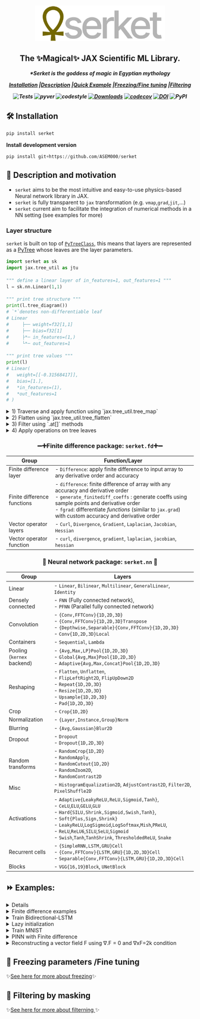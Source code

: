 
<div align="center">
<img width="350px" src="assets/serketLogo.svg"></div>

<h2 align="center">The ✨Magical✨ JAX Scientific ML Library.</h2>
<h5 align = "center"> *Serket is the goddess of magic in Egyptian mythology 

[**Installation**](#Installation)
|[**Description**](#Description)
|[**Quick Example**](#QuickExample)
|[**Freezing/Fine tuning**](#Freezing)
|[**Filtering**](#Filtering)


![Tests](https://github.com/ASEM000/serket/actions/workflows/tests.yml/badge.svg)
![pyver](https://img.shields.io/badge/python-3.7%203.8%203.9%203.10-red)
![codestyle](https://img.shields.io/badge/codestyle-black-lightgrey)
[![Downloads](https://pepy.tech/badge/serket)](https://pepy.tech/project/serket)
[![codecov](https://codecov.io/gh/ASEM000/serket/branch/main/graph/badge.svg?token=C6NXOK9EVS)](https://codecov.io/gh/ASEM000/serket)
[![DOI](https://zenodo.org/badge/526985786.svg)](https://zenodo.org/badge/latestdoi/526985786)
![PyPI](https://img.shields.io/pypi/v/serket)

</h5>


## 🛠️ Installation<a id="Installation"></a>

```python
pip install serket
```
**Install development version**
```python
pip install git+https://github.com/ASEM000/serket
```


## 📖 Description and motivation<a id="Description"></a>
- `serket` aims to be the most intuitive and easy-to-use physics-based Neural network library in JAX.
- `serket` is fully transparent to `jax` transformation (e.g. `vmap`,`grad`,`jit`,...)
- `serket` current aim to facilitate the integration of numerical methods in a NN setting (see examples for more)

### Layer structure

`serket` is built on top of [`PyTreeClass`](https://github.com/ASEM000/pytreeclass), this means that layers are represented as a [PyTree](https://jax.readthedocs.io/en/latest/pytrees.html) whose leaves are the layer parameters.

```python
import serket as sk 
import jax.tree_util as jtu

""" define a linear layer of in_features=1, out_features=1 """
l = sk.nn.Linear(1,1)

""" print tree structure """
print(l.tree_diagram())
# `*`denotes non-differentiable leaf
# Linear
#     ├── weight=f32[1,1]
#     ├── bias=f32[1]
#     ├*─ in_features=(1,)
#     └*─ out_features=1 

""" print tree values """
print(l)
# Linear(
#   weight=[[-0.31568417]],
#   bias=[1.],
#   *in_features=(1),
#   *out_features=1
# )
```


<details> 
<summary> 1) Traverse and apply function using `jax.tree_util.tree_map`</summary>

```python
""" add 10 to all leaves """
print(jtu.tree_map(lambda x:x+10, l))
# Linear(
#   weight=[[9.684316]],
#   bias=[11.],
#   *in_features=(1),
#   *out_features=1
# )
```

</details>

<details>
<summary> 2) Flatten using `jax.tree_util.tree_flatten` </summary>

```python
""" flatten all params(leaves) """
print(jtu.tree_leaves(l))
# [DeviceArray([[-0.31568417]], dtype=float32), DeviceArray([1.], dtype=float32)]

```
</details>

<details>
<summary> 3) Filter using `.at[]` methods </summary>

```python
""" set 100 to all positive values of l (i.e. only to bias) """
print(l.at[l>0].set(100))
# Linear(
#   weight=[[-0.31568417]],
#   bias=[100.],
#   *in_features=(1),
#   *out_features=1
# )

```
</details>

<details> <summary>
4) Apply operations on tree leaves 
</summary>

```python
""" same layers can be added,subtracted,divided,... """
print(l + l + 100 )
# Linear(
#   weight=[[99.36863]],
#   bias=[102.],
#   *in_features=(1),
#   *out_features=1
# )
```
</details>


<div align="center">

### ➖➕Finite difference package: `serket.fd`➕➖

| Group| Function/Layer|
| ------------- | ------------- |
|Finite difference layer| - `Difference`: apply finite difference to input array to any derivative order and accuracy|
|Finite difference functions| - `difference`: finite difference of array with any accuracy and derivative order  <br> - `generate_finitediff_coeffs` : generate coeffs using sample points and derivative order <br> - `fgrad`: differentiate _functions_ (similar to `jax.grad`) with custom accuracy and derivative order|
|Vector operator layers|- `Curl`, `Divergence`, `Gradient`, `Laplacian`, `Jacobian`, `Hessian`|
|Vector operator function| - `curl`, `divergence`, `gradient`, `laplacian`, `jacobian`, `hessian`|

### 🧠 Neural network package: `serket.nn` 🧠
| Group | Layers |
| ------------- | ------------- |
| Linear  | - `Linear`, `Bilinear`, `Multilinear`, `GeneralLinear`, `Identity`  |
|Densely connected| - `FNN` (Fully connected network), <br> - `PFNN` (Parallel fully connected network)|
| Convolution | - `{Conv,FFTConv}{1D,2D,3D}` <br> - `{Conv,FFTConv}{1D,2D,3D}Transpose` <br> - `{Depthwise,Separable}{Conv,FFTConv}{1D,2D,3D}` <br> - `Conv{1D,2D,3D}Local`|
| Containers| - `Sequential`, `Lambda` |
|Pooling <br> (`kernex` backend)|- `{Avg,Max,LP}Pool{1D,2D,3D}`  <br> - `Global{Avg,Max}Pool{1D,2D,3D}` <br> - `Adaptive{Avg,Max,Concat}Pool{1D,2D,3D}` |
|Reshaping|- `Flatten`, `Unflatten`, <br> - `FlipLeftRight2D`, `FlipUpDown2D` <br> - `Repeat{1D,2D,3D}` <br> - `Resize{1D,2D,3D}` <br> - `Upsample{1D,2D,3D}` <br> - `Pad{1D,2D,3D}` |
|Crop| - `Crop{1D,2D}` |
|Normalization|- `{Layer,Instance,Group}Norm`|
|Blurring| - `{Avg,Gaussian}Blur2D`|
|Dropout|- `Dropout`<br> - `Dropout{1D,2D,3D}`|
|Random transforms| - `RandomCrop{1D,2D}` <br> - `RandomApply`, <br> - `RandomCutout{1D,2D}` <br> - `RandomZoom2D`, <br> - `RandomContrast2D` |
|Misc| - `HistogramEqualization2D`, `AdjustContrast2D`, `Filter2D`, `PixelShuffle2D`|
|Activations|- `Adaptive{LeakyReLU,ReLU,Sigmoid,Tanh}`,<br> - `CeLU`,`ELU`,`GELU`,`GLU`<br>- `Hard{SILU,Shrink,Sigmoid,Swish,Tanh}`, <br> - `Soft{Plus,Sign,Shrink}` <br> - `LeakyReLU`,`LogSigmoid`,`LogSoftmax`,`Mish`,`PReLU`,<br> - `ReLU`,`ReLU6`,`SILU`,`SeLU`,`Sigmoid` <br> - `Swish`,`Tanh`,`TanhShrink`, `ThresholdedReLU`, `Snake`|
|Recurrent cells| - `{SimpleRNN,LSTM,GRU}Cell` <br> - `{Conv,FFTConv}{LSTM,GRU}{1D,2D,3D}Cell` <br> - `Separable{Conv,FFTConv}{LSTM,GRU}{1D,2D,3D}Cell`|
|Blocks|- `VGG{16,19}Block`, `UNetBlock`|




</div>

## ⏩ Examples: <a id="QuickExample">


<details>
<summary> Linear layers examples</summary>

```python
import jax.numpy as jnp

import serket as sk

# Linear
x = jnp.ones([1, 2, 3, 4])
l1 = sk.nn.Linear(4, 5)  # last dim is 4, output dim is 5
print(l1(x).shape)  # (1, 2, 3, 5)

# Bilinear
x1, x2 = jnp.ones([1, 2, 3, 4]), jnp.ones([1, 2, 3, 5])
l2 = sk.nn.Bilinear(4, 5, 6)  # last dim of the input x1,x2 are 4,5, output dim is 6
print(l2(x1, x2).shape)  # (1, 2, 3, 6)

# Multilinear
x1, x2, x3 = jnp.ones([1, 2, 3, 4]), jnp.ones([1, 2, 3, 5]), jnp.ones([1, 2, 3, 6])
l3 = sk.nn.Multilinear((4, 5, 6), 7)  # last dim for x1,x2,x3 = 4,5,6, output dim is 7
print(l3(x1, x2, x3).shape)  # (1, 2, 3, 7)

# GeneralLinear
x = jnp.ones([4, 5, 6, 7])
# apply a linear layer to axis 1,2,3, with dim = (5, 6, 7) and output dim is 5
l4 = sk.nn.GeneralLinear((5, 6, 7), 5, in_axes=(1, 2, 3))
print(l4(x).shape)  # (4, 5)
```
</details>

<details>

<summary> Finite difference examples </summary>

```python
import jax

jax.config.update("jax_enable_x64", True)
import jax.numpy as jnp
import numpy.testing as npt

import serket as sk


# lets first define a vector valued function F: R^3 -> R^3
# F = F1, F2
# F1 = x^2 + y^3
# F2 = x^4 + y^3
# F3 = 0
# F = [x**2 + y**3, x**4 + y**3, 0]

x, y, z = [jnp.linspace(0, 1, 100)] * 3
dx, dy, dz = x[1] - x[0], y[1] - y[0], z[1] - z[0]
X, Y, Z = jnp.meshgrid(x, y, z, indexing="ij")
F1 = X**2 + Y**3
F2 = X**4 + Y**3
F3 = jnp.zeros_like(F1)
F = jnp.stack([F1, F2, F3], axis=0)

# ∂F1/∂x : differentiate F1 with respect to x (i.e axis=0)
dF1dx = sk.fd.difference(F1, axis=0, step_size=dx, accuracy=6)
dF1dx_exact = 2 * X
npt.assert_allclose(dF1dx, dF1dx_exact, atol=1e-7)

# ∂F2/∂y : differentiate F2 with respect to y (i.e axis=1)
dF2dy = sk.fd.difference(F2, axis=1, step_size=dy, accuracy=6)
dF2dy_exact = 3 * Y**2
npt.assert_allclose(dF2dy, dF2dy_exact, atol=1e-7)

# ∇.F : the divergence of F
divF = sk.fd.divergence(F, step_size=(dx, dy, dz), keepdims=False, accuracy=6)
divF_exact = 2 * X + 3 * Y**2
npt.assert_allclose(divF, divF_exact, atol=1e-7)

# ∇F1 : the gradient of F1
gradF1 = sk.fd.gradient(F1, step_size=(dx, dy, dz), accuracy=6)
gradF1_exact = jnp.stack([2 * X, 3 * Y**2, 0 * X], axis=0)
npt.assert_allclose(gradF1, gradF1_exact, atol=1e-7)

# ΔF1 : laplacian of F1
lapF1 = sk.fd.laplacian(F1, step_size=(dx, dy, dz), accuracy=6)
lapF1_exact = 2 + 6 * Y
npt.assert_allclose(lapF1, lapF1_exact, atol=1e-7)

# ∇xF : the curl of F
curlF = sk.fd.curl(F, step_size=(dx, dy, dz), accuracy=6)
curlF_exact = jnp.stack([F1 * 0, F1 * 0, 4 * X**3 - 3 * Y**2], axis=0)
npt.assert_allclose(curlF, curlF_exact, atol=1e-7)

# Jacobian of F
JF = sk.fd.jacobian(F, accuracy=4, step_size=(dx, dy, dz))
JF_exact = jnp.array(
    [
        [2 * X, 3 * Y**2, jnp.zeros_like(X)],
        [4 * X**3, 3 * Y**2, jnp.zeros_like(X)],
        [jnp.zeros_like(X), jnp.zeros_like(X), jnp.zeros_like(X)],
    ]
)
npt.assert_allclose(JF, JF_exact, atol=1e-7)

# Hessian of F1
HF1 = sk.fd.hessian(F1, accuracy=4, step_size=(dx, dy, dz))
HF1_exact = jnp.array(
    [
        [
            2 * jnp.ones_like(X),  # ∂2F1/∂x2
            0 * jnp.ones_like(X),  # ∂2F1/∂xy
            0 * jnp.ones_like(X),  # ∂2F1/∂xz
        ],
        [
            0 * jnp.ones_like(X),  # ∂2F1/∂yx
            6 * Y**2,              # ∂2F1/∂y2
            0 * jnp.ones_like(X),  # ∂2F1/∂yz
        ],
        [
            0 * jnp.ones_like(X),  # ∂2F1/∂zx
            0 * jnp.ones_like(X),  # ∂2F1/∂zy
            0 * jnp.ones_like(X),  # ∂2F1/∂z2
        ],
    ]
)
npt.assert_allclose(JF, JF_exact, atol=1e-7)

```

</details>


<details>
<summary>
Train Bidirectional-LSTM
</summary>

```python
import jax
import jax.numpy as jnp
import jax.random as jr
import matplotlib.pyplot as plt
import optax  # for gradient optimization

import serket as sk

x = jnp.linspace(0, 1, 101).reshape(-1, 1)  # 101 samples of 1D data
y = jnp.sin(2 * jnp.pi * x)
y += 0.1 * jr.normal(jr.PRNGKey(0), y.shape)

# we will use 2 time steps to predict the next time step
x_batched = jnp.stack([x[:-1], x[1:]], axis=1)
x_batched = jnp.reshape(x_batched, (100, 1, 2, 1))  # 100 minibatches x 1 sample x 2 time steps x 1D data
y_batched = jnp.reshape(y[1:], (100, 1, 1))  # 100 minibatches x 1 samples x 1D data

model = sk.nn.Sequential(
    [
        # first cell is the forward cell, second cell is the backward cell for bidirectional RNN
        # we return the full sequence of outputs for each cell by setting return_sequences=True
        # we use None in place of `in_features` to infer the input shape from the input
        sk.nn.ScanRNN(
            sk.nn.LSTMCell(None, 64),
            backward_cell=sk.nn.LSTMCell(None, 64),
            return_sequences=True,
        ),
        # here the in_features is inferred from the previous layer by setting it to None
        # or simply we can set it to 64*2 (64 for each cell from previous layer)
        # we set return_sequences=False to return only the last output of the sequence
        sk.nn.ScanRNN(sk.nn.LSTMCell(None, 1), return_sequences=False),
    ]
)


@jax.value_and_grad
def loss_func(NN, batched_x, batched_y):
    # use jax.vmap to apply the model to each minibatch
    # in our case single x minibatch has shape (1, 2, 1)
    # and single y minibatch has shape (1, 1)
    # then vmap will be applied to the leading axis
    batched_preds = jax.vmap(NN)(batched_x)
    return jnp.mean((batched_preds - batched_y) ** 2)


@jax.jit
def batch_step(NN, batched_x, batched_y, opt_state):
    loss, grads = loss_func(NN, batched_x, batched_y)
    updates, optim_state = optim.update(grads, opt_state)
    NN = optax.apply_updates(NN, updates)
    return NN, optim_state, loss


# dry run to infer the in_features (i.e. replace None with in_features)
# if you want restrict the model to a specific input shape or to avoid
# confusion you can manually specify the in_features as a consequence
# dry run is not necessary in this case
model(x_batched[0, 0])

optim = optax.adam(1e-3)
opt_state = optim.init(model)

epochs = 100

for i in range(1, epochs + 1):
    epoch_loss = []
    for x_b, y_b in zip(x_batched, y_batched):
        model, opt_state, loss = batch_step(model, x_b, y_b, opt_state)
        epoch_loss.append(loss)

    epoch_loss = jnp.mean(jnp.array(epoch_loss))

    if i % 10 == 0:
        print(f"Epoch {i:3d} Loss {epoch_loss:.4f}")

# Epoch  10 Loss 0.0880
# Epoch  20 Loss 0.0796
# Epoch  30 Loss 0.0620
# Epoch  40 Loss 0.0285
# Epoch  50 Loss 0.0205
# Epoch  60 Loss 0.0187
# Epoch  70 Loss 0.0182
# Epoch  80 Loss 0.0176
# Epoch  90 Loss 0.0171
# Epoch 100 Loss 0.0166

y_pred = jax.vmap(model)(x_batched.reshape(-1, 2, 1))
plt.plot(x[1:], y[1:], "--k", label="data")
plt.plot(x[1:], y_pred, label="prediction")
plt.legend()
```

![image](assets/rnn.svg)

</details>


<details>

<summary>Lazy initialization</summary>

In cases where `in_features` needs to be inferred from input, use `None` instead of `in_features` to infer the value at runtime. 
However, since the lazy module initialize it's state after the first call (i.e. mutate it's state)  `jax` transformation ex: `vmap, grad ...` is not allowed before initialization. Using any `jax` transformation before initialization will throw a `ValueError`.


```python
import serket as sk 
import jax
import jax.numpy as jnp 

model = sk.nn.Sequential(
    [
        sk.nn.Conv2D(None, 128, 3),
        sk.nn.ReLU(),
        sk.nn.MaxPool2D(2, 2),
        sk.nn.Conv2D(128, 64, 3),
        sk.nn.ReLU(),
        sk.nn.MaxPool2D(2, 2),
        sk.nn.Flatten(),
        sk.nn.Linear(None, 128),
        sk.nn.ReLU(),
        sk.nn.Linear(128, 1),
    ]
)

# print the first `Conv2D` layer before initialization
print(model[0].__repr__())
# Conv2D(
#   weight=None,
#   bias=None,
#   *in_features=None,
#   *out_features=None,
#   *kernel_size=None,
#   *strides=None,
#   *padding=None,
#   *input_dilation=None,
#   *kernel_dilation=None,
#   weight_init_func=None,
#   bias_init_func=None,
#   *groups=None
# )

try :
    jax.vmap(model)(jnp.ones((10, 1,28, 28)))
except ValueError:
    print("***** Not initialized *****")
# ***** Not initialized *****

# dry run to initialize the model
model(jnp.empty([3,128,128]))

print(model[0].__repr__())
# Conv2D(
#   weight=f32[128,3,3,3],
#   bias=f32[128,1,1],
#   *in_features=3,
#   *out_features=128,
#   *kernel_size=(3,3),
#   *strides=(1,1),
#   *padding=((1,1),(1,1)),
#   *input_dilation=(1,1),
#   *kernel_dilation=(1,1),
#   weight_init_func=Partial(glorot_uniform(key,shape,dtype)),
#   bias_init_func=Partial(zeros(key,shape,dtype)),
#   *groups=1
# )
```

</details>


<details>

<summary>Train MNIST</summary>

We will use `tensorflow` datasets for dataloading. for more on interface of jax/tensorflow dataset see [here](https://jax.readthedocs.io/en/latest/notebooks/neural_network_with_tfds_data.html)

```python
# imports
import tensorflow as tf
# Ensure TF does not see GPU and grab all GPU memory.
tf.config.set_visible_devices([], device_type="GPU")
import tensorflow_datasets as tfds
import tensorflow.experimental.numpy as tnp
import jax
import jax.numpy as jnp
import jax.random as jr 
import optax  # for gradient optimization
import serket as sk
import matplotlib.pyplot as plt
import functools as ft
```

```python
# Construct a tf.data.Dataset
batch_size = 128

# convert the samples from integers to floating-point numbers
# and channel first format
def preprocess_data(x):
    # convert to channel first format
    image = tnp.moveaxis(x["image"], -1, 0)
    # normalize to [0, 1]
    image = tf.cast(image, tf.float32) / 255.0

    # one-hot encode the labels
    label = tf.one_hot(x["label"], 10) / 1.0
    return {"image": image, "label": label}


ds_train, ds_test = tfds.load("mnist", split=["train", "test"], shuffle_files=True)
# (batches, batch_size, 1, 28, 28)
ds_train = ds_train.shuffle(1024).map(preprocess_data).batch(batch_size).prefetch(tf.data.AUTOTUNE)

# (batches, 1, 28, 28)
ds_test = ds_test.map(preprocess_data).prefetch(tf.data.AUTOTUNE)
```

### 🏗️ Model definition

We will use `jax.vmap(model)` to apply `model` on batches.
    
```python
@sk.treeclass
class CNN:
    def __init__(self):
        self.conv1 = sk.nn.Conv2D(1, 32, (3, 3), padding="valid")
        self.relu1 = sk.nn.ReLU()
        self.pool1 = sk.nn.MaxPool2D((2, 2), strides=(2, 2))
        self.conv2 = sk.nn.Conv2D(32, 64, (3, 3), padding="valid")
        self.relu2 = sk.nn.ReLU()
        self.pool2 = sk.nn.MaxPool2D((2, 2), strides=(2, 2))
        self.flatten = sk.nn.Flatten(start_dim=0)
        self.dropout = sk.nn.Dropout(0.5)
        self.linear = sk.nn.Linear(5*5*64, 10)

    def __call__(self, x):
        x = self.conv1(x)
        x = self.relu1(x)
        x = self.pool1(x)
        x = self.conv2(x)
        x = self.relu2(x)
        x = self.pool2(x)
        x = self.flatten(x)
        x = self.dropout(x)
        x = self.linear(x)
        return x

model = CNN()
```

### 🎨 Visualize model
    
<details><summary>Model summary</summary>
    
```python
print(model.summary(show_config=False, array=jnp.empty((1, 28, 28))))  
┌───────┬─────────┬─────────┬──────────────┬─────────────┬─────────────┐
│Name   │Type     │Param #  │Size          │Input        │Output       │
├───────┼─────────┼─────────┼──────────────┼─────────────┼─────────────┤
│conv1  │Conv2D   │320(0)   │1.25KB(0.00B) │f32[1,28,28] │f32[32,26,26]│
├───────┼─────────┼─────────┼──────────────┼─────────────┼─────────────┤
│relu1  │ReLU     │0(0)     │0.00B(0.00B)  │f32[32,26,26]│f32[32,26,26]│
├───────┼─────────┼─────────┼──────────────┼─────────────┼─────────────┤
│pool1  │MaxPool2D│0(0)     │0.00B(0.00B)  │f32[32,26,26]│f32[32,13,13]│
├───────┼─────────┼─────────┼──────────────┼─────────────┼─────────────┤
│conv2  │Conv2D   │18,496(0)│72.25KB(0.00B)│f32[32,13,13]│f32[64,11,11]│
├───────┼─────────┼─────────┼──────────────┼─────────────┼─────────────┤
│relu2  │ReLU     │0(0)     │0.00B(0.00B)  │f32[64,11,11]│f32[64,11,11]│
├───────┼─────────┼─────────┼──────────────┼─────────────┼─────────────┤
│pool2  │MaxPool2D│0(0)     │0.00B(0.00B)  │f32[64,11,11]│f32[64,5,5]  │
├───────┼─────────┼─────────┼──────────────┼─────────────┼─────────────┤
│flatten│Flatten  │0(0)     │0.00B(0.00B)  │f32[64,5,5]  │f32[1600]    │
├───────┼─────────┼─────────┼──────────────┼─────────────┼─────────────┤
│dropout│Dropout  │0(0)     │0.00B(0.00B)  │f32[1600]    │f32[1600]    │
├───────┼─────────┼─────────┼──────────────┼─────────────┼─────────────┤
│linear │Linear   │16,010(0)│62.54KB(0.00B)│f32[1600]    │f32[10]      │
└───────┴─────────┴─────────┴──────────────┴─────────────┴─────────────┘
Total count :	34,826(0)
Dynamic count :	34,826(0)
Frozen count :	0(0)
------------------------------------------------------------------------
Total size :	136.04KB(0.00B)
Dynamic size :	136.04KB(0.00B)
Frozen size :	0.00B(0.00B)
========================================================================
```
        
</details>

<details><summary>tree diagram </summary>
    
```python
print(model.tree_diagram())
CNN
    ├── conv1=Conv2D
    │   ├── weight=f32[32,1,3,3]
    │   ├── bias=f32[32,1,1]
    │   ├*─ in_features=1
    │   ├*─ out_features=32
    │   ├*─ kernel_size=(3, 3)
    │   ├*─ strides=(1, 1)
    │   ├*─ padding=((0, 0), (0, 0))
    │   ├*─ input_dilation=(1, 1)
    │   ├*─ kernel_dilation=(1, 1)
    │   ├── weight_init_func=Partial(init(key,shape,dtype))
    │   ├── bias_init_func=Partial(zeros(key,shape,dtype))
    │   └*─ groups=1    
    ├── relu1=ReLU  
    ├*─ pool1=MaxPool2D
    │   ├*─ kernel_size=(2, 2)
    │   ├*─ strides=(2, 2)
    │   └*─ padding='valid' 
    ├── conv2=Conv2D
    │   ├── weight=f32[64,32,3,3]
    │   ├── bias=f32[64,1,1]
    │   ├*─ in_features=32
    │   ├*─ out_features=64
    │   ├*─ kernel_size=(3, 3)
    │   ├*─ strides=(1, 1)
    │   ├*─ padding=((0, 0), (0, 0))
    │   ├*─ input_dilation=(1, 1)
    │   ├*─ kernel_dilation=(1, 1)
    │   ├── weight_init_func=Partial(init(key,shape,dtype))
    │   ├── bias_init_func=Partial(zeros(key,shape,dtype))
    │   └*─ groups=1    
    ├── relu2=ReLU  
    ├*─ pool2=MaxPool2D
    │   ├*─ kernel_size=(2, 2)
    │   ├*─ strides=(2, 2)
    │   └*─ padding='valid' 
    ├*─ flatten=Flatten
    │   ├*─ start_dim=0
    │   └*─ end_dim=-1  
    ├── dropout=Dropout
    │   ├*─ p=0.5
    │   └── eval=None   
    └── linear=Linear
        ├── weight=f32[1600,10]
        ├── bias=f32[10]
        ├*─ in_features=1600
        └*─ out_features=10  
    
 ```
    
</details>
    
<details><summary>Plot sample predictions before training</summary>
    
```python
 
# set all dropout off
test_model = model.at[model == "eval"].set(True, is_leaf=lambda x: x is None)

def show_images_with_predictions(model, images, one_hot_labels):
    logits = jax.vmap(model)(images)
    predictions = jnp.argmax(logits, axis=-1)
    fig, axes = plt.subplots(5, 5, figsize=(10, 10))
    for i, ax in enumerate(axes.flat):
        ax.imshow(images[i].reshape(28, 28), cmap="binary")
        ax.set(title=f"Prediction: {predictions[i]}\nLabel: {jnp.argmax(one_hot_labels[i], axis=-1)}")
        ax.set_xticks([])
        ax.set_yticks([])
    plt.show()

example = ds_test.take(25).as_numpy_iterator()
example = list(example)
sample_test_images = jnp.stack([x["image"] for x in example])
sample_test_labels = jnp.stack([x["label"] for x in example])

show_images_with_predictions(test_model, sample_test_images, sample_test_labels)
```
![image](assets/before_training.svg)
 
</details>
    
### 🏃 Train the model

```python
@ft.partial(jax.value_and_grad, has_aux=True)
def loss_func(model, batched_images, batched_one_hot_labels):
    logits = jax.vmap(model)(batched_images)
    loss = jnp.mean(optax.softmax_cross_entropy(logits=logits, labels=batched_one_hot_labels))
    return loss, logits


# using optax for gradient updates
optim = optax.adam(1e-3)
optim_state = optim.init(model)


@jax.jit
def batch_step(model, batched_images, batched_one_hot_labels, optim_state):
    (loss, logits), grads = loss_func(model, batched_images, batched_one_hot_labels)
    updates, optim_state = optim.update(grads, optim_state)
    model = optax.apply_updates(model, updates)
    accuracy = jnp.mean(jnp.argmax(logits, axis=-1) == jnp.argmax(batched_one_hot_labels, axis=-1))
    return model, optim_state, loss, accuracy


epochs = 5

for i in range(epochs):
    epoch_accuracy = []
    epoch_loss = []

    for example in ds_train.as_numpy_iterator():
        image, label = example["image"], example["label"]
        model, optim_state, loss, accuracy = batch_step(model, image, label, optim_state)
        epoch_accuracy.append(accuracy)
        epoch_loss.append(loss)

    epoch_loss = jnp.mean(jnp.array(epoch_loss))
    epoch_accuracy = jnp.mean(jnp.array(epoch_accuracy))

    print(f"epoch:{i+1:00d}\tloss:{epoch_loss:.4f}\taccuracy:{epoch_accuracy:.4f}")
    
# epoch:1	loss:0.2706	accuracy:0.9268
# epoch:2	loss:0.0725	accuracy:0.9784
# epoch:3	loss:0.0533	accuracy:0.9836
# epoch:4	loss:0.0442	accuracy:0.9868
# epoch:5	loss:0.0368	accuracy:0.9889
```
    
    
### 🎨 Visualize After training

```python
test_model = model.at[model == "eval"].set(True, is_leaf=lambda x: x is None)
show_images_with_predictions(test_model, sample_test_images, sample_test_labels)
```

<details> 
    
![image](assets/after_training.svg)

</details>

</details>


<details> 
<summary> 
PINN with Finite difference
</summary>

We will try to estimate $NN(x)~f(x)$, where $df(x)/dx = cos(x)$ and $df(x)/dx$ will be represented with finite difference scheme. The following code compares between finite difference `fd` based implementation and automatic differentation `ad` based implementation.

```python
import copy

import jax
import jax.numpy as jnp
import matplotlib.pyplot as plt
import optax

import serket as sk

x = jnp.linspace(-jnp.pi, jnp.pi, 1000)[:, None]
y = jnp.sin(x)
dx = x[1] - x[0]
dydx = jnp.cos(x)

NN_fd = sk.nn.Sequential(
    [
        sk.nn.Linear(1, 128),
        sk.nn.ReLU(),
        sk.nn.Linear(128, 128),
        sk.nn.ReLU(),
        sk.nn.Linear(128, 1),
    ]
)

NN_ad = copy.copy(NN_fd)
optim = optax.adam(1e-3)


@jax.value_and_grad
def loss_func_fd(NN, x):
    y = NN(x)
    dydx = sk.fd.difference(y, axis=0, accuracy=5, step_size=dx)
    loss = jnp.mean((dydx - jnp.cos(x)) ** 2)
    loss += jnp.mean((NN(jnp.zeros_like(x))) ** 2)  # initial condition
    return loss


@jax.value_and_grad
def loss_func_ad(NN, x):
    loss = jnp.mean((sk.diff(NN)(x) - jnp.cos(x)) ** 2)
    loss += jnp.mean(NN(jnp.zeros_like(x)) ** 2)  # initial condition
    return loss


@jax.jit
def step_fd(NN, x, optim_state):
    loss, grads = loss_func_fd(NN, x)
    updates, optim_state = optim.update(grads, optim_state)
    NN = optax.apply_updates(NN, updates)
    return NN, optim_state, loss


def train_fd(NN_fd, optim_state_fd, epochs):
    for i in range(1, epochs + 1):
        NN_fd, optim_state_fd, loss_fd = step_fd(NN_fd, x, optim_state_fd)
    return NN_fd, optim_state_fd, loss_fd


@jax.jit
def step_ad(NN, x, optim_state):
    loss, grads = loss_func_ad(NN, x)
    updates, optim_state = optim.update(grads, optim_state)
    NN = optax.apply_updates(NN, updates)
    return NN, optim_state, loss


def train_ad(NN_ad, optim_state_ad, epochs):
    for i in range(1, epochs + 1):
        NN_ad, optim_state_ad, loss_ad = step_ad(NN_ad, x, optim_state_ad)
    return NN_ad, optim_state_ad, loss_ad


epochs = 1000


optim_state_fd = optim.init(NN_fd)
optim_state_ad = optim.init(NN_ad)


NN_fd, optim_state_fd, loss_fd = train_fd(NN_fd, optim_state_fd, epochs)
NN_ad, optim_state_ad, loss_ad = train_ad(NN_ad, optim_state_ad, epochs)
print(f"Loss_fd {loss_fd:.4f} \nLoss_ad {loss_ad:.4f}")
y_fd = NN_fd(x)
y_ad = NN_ad(x)
plt.plot(x, y, "--k", label="true")
plt.plot(x, y_fd, label="fd pred")
plt.plot(x, y_ad, label="ad pred")
plt.legend()

# Loss_fd 0.0012 
# Loss_ad 0.0235
```
![image](assets/fd_vs_ad.png)


</details>


<details>
<summary> 
Reconstructing a vector field F using ∇.F = 0 and ∇xF=2k condition
</summary>

```python
import jax
import jax.numpy as jnp
import matplotlib.pyplot as plt
import optax

import serket as sk

x, y = [jnp.linspace(-1, 1,50)] * 2
dx, dy = [x[1] - x[0]] * 2
X, Y = jnp.meshgrid(x, y, indexing="ij")

F1 = -Y
F2 = +X
F = jnp.stack([F1, F2], axis=0)

NN = sk.nn.Sequential(
    [
        sk.nn.Conv2D(2, 32, kernel_size=3, padding="same"),
        sk.nn.ReLU(),
        sk.nn.Conv2D(32, 32, kernel_size=3, padding="same"),
        sk.nn.ReLU(),
        sk.nn.Conv2D(32, 2, kernel_size=3, padding="same"),
    ]
)

optim = optax.adam(1e-3)


@jax.value_and_grad
def loss_func(NN, F):
    F_pred = NN(F)
    div = sk.fd.divergence(F_pred, accuracy=5, step_size=(dx, dy))  
    loss = jnp.mean(div**2)  # divergence free condition
    curl = sk.fd.curl(F_pred, accuracy=2, step_size=(dx, dy))
    loss += jnp.mean((curl-jnp.ones_like(curl)*2)**2)  # curl condition 
    return loss


@jax.jit
def step(NN, F, optim_state):
    loss, grads = loss_func(NN, F)
    updates, optim_state = optim.update(grads, optim_state)
    NN = optax.apply_updates(NN, updates)
    return NN, optim_state, loss


def train(NN, Z, optim_state, epochs):
    for i in range(1, epochs + 1):
        NN, optim_state, loss = step(NN, Z, optim_state)
    return NN, optim_state, loss


Z = jnp.stack([X, Y], axis=0)  # collocation points
optim_state = optim.init(NN)  # initialise optimiser
epochs = 1_000
NN, _, loss = train(NN, Z, optim_state, epochs)

Fpred = NN(Z)  # predicted field

plt.figure(figsize=(10, 10))
plt.quiver(X, Y, Fpred[0], Fpred[1], color="r", label="pred")
plt.quiver(X, Y, F1, F2, color="k", alpha=0.5, label="true")
plt.legend()

```

![image](assets/nn_div_free.svg)


</details>

## 🥶 Freezing parameters /Fine tuning<a id="Freezing" >

✨[See here for more about freezing](https://github.com/ASEM000/PyTreeClass#%EF%B8%8F-model-surgery)✨

## 🔘 Filtering by masking<a id="Filtering" >
✨[See here for more about filterning ](https://github.com/ASEM000/PyTreeClass#%EF%B8%8F-filtering-with-at-)✨
